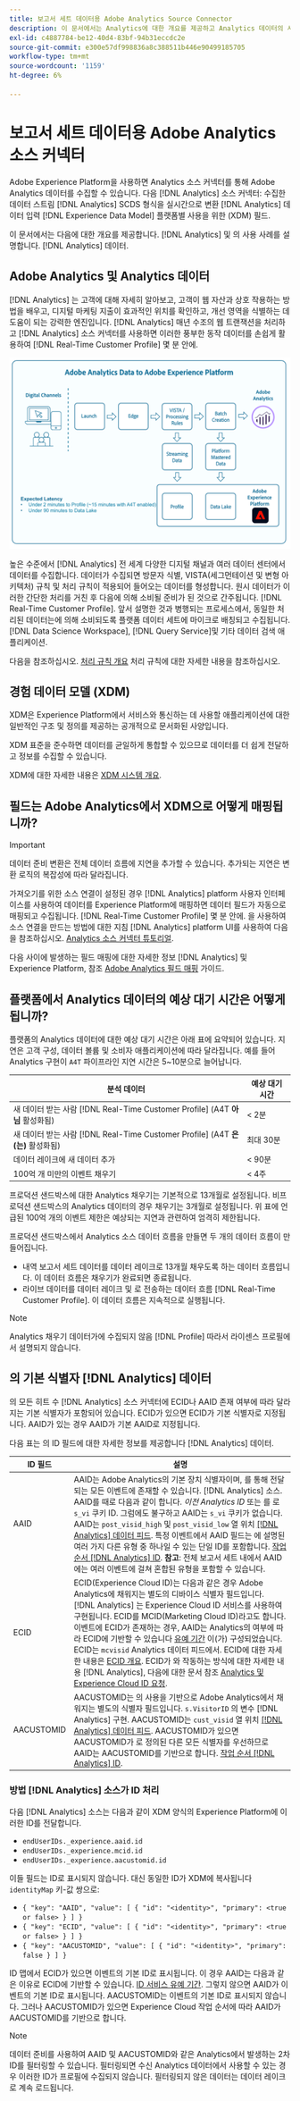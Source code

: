 ```yaml
---
title: 보고서 세트 데이터용 Adobe Analytics Source Connector
description: 이 문서에서는 Analytics에 대한 개요를 제공하고 Analytics 데이터의 사용 사례를 설명합니다.
exl-id: c4887784-be12-40d4-83bf-94b31eccdc2e
source-git-commit: e300e57df998836a8c388511b446e90499185705
workflow-type: tm+mt
source-wordcount: '1159'
ht-degree: 6%

---
```


# 보고서 세트 데이터용 Adobe Analytics 소스 커넥터

Adobe Experience Platform을 사용하면 Analytics 소스 커넥터를 통해 Adobe Analytics 데이터를 수집할 수 있습니다. 다음 [!DNL Analytics] 소스 커넥터: 수집한 데이터 스트림 [!DNL Analytics] SCDS 형식을 실시간으로 변환 [!DNL Analytics] 데이터 입력 [!DNL Experience Data Model] 플랫폼별 사용을 위한 (XDM) 필드.

이 문서에서는 다음에 대한 개요를 제공합니다. [!DNL Analytics] 및 의 사용 사례를 설명합니다. [!DNL Analytics] 데이터.

## Adobe Analytics 및 Analytics 데이터

[!DNL Analytics] 는 고객에 대해 자세히 알아보고, 고객이 웹 자산과 상호 작용하는 방법을 배우고, 디지털 마케팅 지출이 효과적인 위치를 확인하고, 개선 영역을 식별하는 데 도움이 되는 강력한 엔진입니다. [!DNL Analytics] 매년 수조의 웹 트랜잭션을 처리하고 [!DNL Analytics] 소스 커넥터를 사용하면 이러한 풍부한 동작 데이터를 손쉽게 활용하여 [!DNL Real-Time Customer Profile] 몇 분 안에.

![Adobe Analytics을 포함한 다양한 Adobe 애플리케이션의 데이터 여정을 보여 주는 그래픽입니다.](./images/analytics-data-experience-platform.png)

높은 수준에서 [!DNL Analytics] 전 세계 다양한 디지털 채널과 여러 데이터 센터에서 데이터를 수집합니다. 데이터가 수집되면 방문자 식별, VISTA(세그먼테이션 및 변형 아키텍처) 규칙 및 처리 규칙이 적용되어 들어오는 데이터를 형성합니다. 원시 데이터가 이러한 간단한 처리를 거친 후 다음에 의해 소비될 준비가 된 것으로 간주됩니다. [!DNL Real-Time Customer Profile]. 앞서 설명한 것과 병행되는 프로세스에서, 동일한 처리된 데이터는에 의해 소비되도록 플랫폼 데이터 세트에 마이크로 배칭되고 수집됩니다. [!DNL Data Science Workspace], [!DNL Query Service]및 기타 데이터 검색 애플리케이션.

다음을 참조하십시오. [처리 규칙 개요](https://experienceleague.adobe.com/docs/analytics/admin/admin-tools/processing-rules/processing-rules.html) 처리 규칙에 대한 자세한 내용을 참조하십시오.

## 경험 데이터 모델 (XDM)

XDM은 Experience Platform에서 서비스와 통신하는 데 사용할 애플리케이션에 대한 일반적인 구조 및 정의를 제공하는 공개적으로 문서화된 사양입니다.

XDM 표준을 준수하면 데이터를 균일하게 통합할 수 있으므로 데이터를 더 쉽게 전달하고 정보를 수집할 수 있습니다.

XDM에 대한 자세한 내용은 [XDM 시스템 개요](../../../xdm/home.md).

## 필드는 Adobe Analytics에서 XDM으로 어떻게 매핑됩니까?

>[!IMPORTANT]
>
>데이터 준비 변환은 전체 데이터 흐름에 지연을 추가할 수 있습니다. 추가되는 지연은 변환 로직의 복잡성에 따라 달라집니다.

가져오기를 위한 소스 연결이 설정된 경우 [!DNL Analytics] platform 사용자 인터페이스를 사용하여 데이터를 Experience Platform에 매핑하면 데이터 필드가 자동으로 매핑되고 수집됩니다. [!DNL Real-Time Customer Profile] 몇 분 안에. 을 사용하여 소스 연결을 만드는 방법에 대한 지침 [!DNL Analytics] platform UI를 사용하여 다음을 참조하십시오. [Analytics 소스 커넥터 튜토리얼](../../tutorials/ui/create/adobe-applications/analytics.md).

다음 사이에 발생하는 필드 매핑에 대한 자세한 정보 [!DNL Analytics] 및 Experience Platform, 참조 [Adobe Analytics 필드 매핑](./mapping/analytics.md) 가이드.

## 플랫폼에서 Analytics 데이터의 예상 대기 시간은 어떻게 됩니까?

플랫폼의 Analytics 데이터에 대한 예상 대기 시간은 아래 표에 요약되어 있습니다. 지연은 고객 구성, 데이터 볼륨 및 소비자 애플리케이션에 따라 달라집니다. 예를 들어 Analytics 구현이 `A4T` 파이프라인 지연 시간은 5~10분으로 늘어납니다.

| 분석 데이터 | 예상 대기 시간 |
| -------------- | ---------------- |
| 새 데이터 받는 사람 [!DNL Real-Time Customer Profile] (A4T **아님** 활성화됨) | &lt; 2분 |
| 새 데이터 받는 사람 [!DNL Real-Time Customer Profile] (A4T **은(는)** 활성화됨) | 최대 30분 |
| 데이터 레이크에 새 데이터 추가 | &lt; 90분 |
| 100억 개 미만의 이벤트 채우기 | &lt; 4주 |

프로덕션 샌드박스에 대한 Analytics 채우기는 기본적으로 13개월로 설정됩니다. 비프로덕션 샌드박스의 Analytics 데이터의 경우 채우기는 3개월로 설정됩니다. 위 표에 언급된 100억 개의 이벤트 제한은 예상되는 지연과 관련하여 엄격히 제한됩니다.

프로덕션 샌드박스에서 Analytics 소스 데이터 흐름을 만들면 두 개의 데이터 흐름이 만들어집니다.

* 내역 보고서 세트 데이터를 데이터 레이크로 13개월 채우도록 하는 데이터 흐름입니다. 이 데이터 흐름은 채우기가 완료되면 종료됩니다.
* 라이브 데이터를 데이터 레이크 및 로 전송하는 데이터 흐름 [!DNL Real-Time Customer Profile]. 이 데이터 흐름은 지속적으로 실행됩니다.

>[!NOTE]
>
>Analytics 채우기 데이터가에 수집되지 않음 [!DNL Profile] 따라서 라이센스 프로필에서 설명되지 않습니다.

## 의 기본 식별자 [!DNL Analytics] 데이터

의 모든 히트 수 [!DNL Analytics] 소스 커넥터에 ECID나 AAID 존재 여부에 따라 달라지는 기본 식별자가 포함되어 있습니다. ECID가 있으면 ECID가 기본 식별자로 지정됩니다. AAID가 있는 경우 AAID가 기본 AAID로 지정됩니다.

다음 표는 의 ID 필드에 대한 자세한 정보를 제공합니다 [!DNL Analytics] 데이터.

| ID 필드 | 설명 |
| --- | --- |
| AAID | AAID는 Adobe Analytics의 기본 장치 식별자이며, 를 통해 전달되는 모든 이벤트에 존재할 수 있습니다. [!DNL Analytics] 소스. AAID를 때로 다음과 같이 합니다. *이전 Analytics ID* 또는 를 로 `s_vi` 쿠키 ID. 그럼에도 불구하고 AAID는 `s_vi` 쿠키가 없습니다. AAID는 `post_visid_high` 및 `post_visid_low` 열 위치 [[!DNL Analytics] 데이터 피드](https://experienceleague.adobe.com/docs/analytics/export/analytics-data-feed/data-feed-contents/datafeeds-reference.html). 특정 이벤트에서 AAID 필드는 에 설명된 여러 가지 다른 유형 중 하나일 수 있는 단일 ID를 포함합니다. [작업 순서 [!DNL Analytics] ID](https://experienceleague.adobe.com/docs/id-service/using/reference/analytics-reference/analytics-order-of-operations.html). **참고**: 전체 보고서 세트 내에서 AAID에는 여러 이벤트에 걸쳐 혼합된 유형을 포함할 수 있습니다. |
| ECID | ECID(Experience Cloud ID)는 다음과 같은 경우 Adobe Analytics에 채워지는 별도의 디바이스 식별자 필드입니다. [!DNL Analytics] 는 Experience Cloud ID 서비스를 사용하여 구현됩니다. ECID를 MCID(Marketing Cloud ID)라고도 합니다. 이벤트에 ECID가 존재하는 경우, AAID는 Analytics의 여부에 따라 ECID에 기반할 수 있습니다 [유예 기간](https://experienceleague.adobe.com/docs/id-service/using/reference/analytics-reference/grace-period.html) 이(가) 구성되었습니다. ECID는 `mcvisid` Analytics 데이터 피드에서. ECID에 대한 자세한 내용은 [ECID 개요](../../../identity-service/ecid.md). ECID가 와 작동하는 방식에 대한 자세한 내용 [!DNL Analytics], 다음에 대한 문서 참조 [Analytics 및 Experience Cloud ID 요청](https://experienceleague.adobe.com/docs/id-service/using/reference/analytics-reference/legacy-analytics.html). |
| AACUSTOMID | AACUSTOMID는 의 사용을 기반으로 Adobe Analytics에서 채워지는 별도의 식별자 필드입니다. `s.VisitorID` 의 변수 [!DNL Analytics] 구현. AACUSTOMID는 `cust_visid` 열 위치 [[!DNL Analytics] 데이터 피드](https://experienceleague.adobe.com/docs/analytics/export/analytics-data-feed/data-feed-contents/datafeeds-reference.html). AACUSTOMID가 있으면 AACUSTOMID가 로 정의된 다른 모든 식별자를 우선하므로 AAID는 AACUSTOMID를 기반으로 합니다. [작업 순서 [!DNL Analytics] ID](https://experienceleague.adobe.com/docs/id-service/using/reference/analytics-reference/analytics-order-of-operations.html). |

### 방법 [!DNL Analytics] 소스가 ID 처리

다음 [!DNL Analytics] 소스는 다음과 같이 XDM 양식의 Experience Platform에 이러한 ID를 전달합니다.

* `endUserIDs._experience.aaid.id`
* `endUserIDs._experience.mcid.id`
* `endUserIDs._experience.aacustomid.id`

이들 필드는 ID로 표시되지 않습니다. 대신 동일한 ID가 XDM에 복사됩니다 `identityMap` 키-값 쌍으로:

* `{ "key": "AAID", "value": [ { "id": "<identity>", "primary": <true or false> } ] }`
* `{ "key": "ECID", "value": [ { "id": "<identity>", "primary": <true or false> } ] }`
* `{ "key": "AACUSTOMID", "value": [ { "id": "<identity>", "primary": false } ] }`

ID 맵에서 ECID가 있으면 이벤트의 기본 ID로 표시됩니다. 이 경우 AAID는 다음과 같은 이유로 ECID에 기반할 수 있습니다. [ID 서비스 유예 기간](https://experienceleague.adobe.com/docs/id-service/using/reference/analytics-reference/grace-period.html). 그렇지 않으면 AAID가 이벤트의 기본 ID로 표시됩니다. AACUSTOMID는 이벤트의 기본 ID로 표시되지 않습니다. 그러나 AACUSTOMID가 있으면 Experience Cloud 작업 순서에 따라 AAID가 AACUSTOMID를 기반으로 합니다.

>[!NOTE]
>
>데이터 준비를 사용하여 AAID 및 AACUSTOMID와 같은 Analytics에서 발생하는 2차 ID를 필터링할 수 있습니다. 필터링되면 수신 Analytics 데이터에서 사용할 수 있는 경우 이러한 ID가 프로필에 수집되지 않습니다. 필터링되지 않은 데이터는 데이터 레이크로 계속 로드됩니다.
